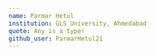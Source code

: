 ```yaml
---
name: Parmar Hetul
institution: GLS University, Ahmedabad
quote: Any is a type!
github_user: ParmarHetul21
---
```

